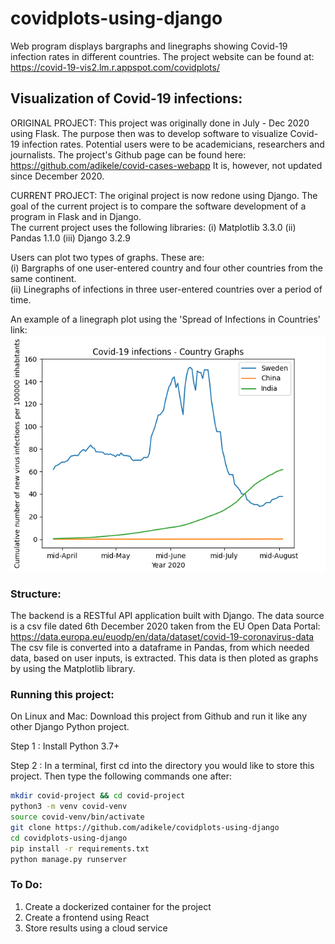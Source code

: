 # covidplots-using-django
Web program displays bargraphs and linegraphs showing Covid-19 infection rates in different countries.
The project website can be found at: https://covid-19-vis2.lm.r.appspot.com/covidplots/

## Visualization of Covid-19 infections:
ORIGINAL PROJECT: This project was originally done in July - Dec 2020 using Flask. 
The purpose then was to develop software to visualize Covid-19 infection rates. 
Potential users were to be academicians, researchers and journalists. 
The project's Github page can be found here: https://github.com/adikele/covid-cases-webapp 
It is, however, not updated since December 2020.

CURRENT PROJECT: The original project is now redone using Django.
The goal of the current project is to compare the software development of a program in Flask and in Django.<br/>
The current project uses the following libraries: (i) Matplotlib 3.3.0 (ii) Pandas 1.1.0 (iii) Django 3.2.9

Users can plot two types of graphs. These are:<br/>
(i) Bargraphs of one user-entered country and four other countries from the same continent.<br/>
(ii) Linegraphs of infections in three user-entered countries over a period of time. 

An example of a linegraph plot using the 'Spread of Infections in Countries' link:
![An example of a linegraph plot using the 'Spread of Infections in Countries' link](https://github.com/adikele/covidplots-using-django/blob/master/SweChiIndia.png)

### Structure:
The backend is a RESTful API application built with Django.
The data source is a csv file dated 6th December 2020 taken from the EU Open Data Portal: https://data.europa.eu/euodp/en/data/dataset/covid-19-coronavirus-data 
The csv file is converted into a dataframe in Pandas, from which needed data, based on user inputs, is extracted. 
This data is then ploted as graphs by using the Matplotlib library.


### Running this project:
On Linux and Mac: Download this project from Github and run it like any other Django Python project. 

Step 1 : Install Python 3.7+

Step 2 : In a terminal, first cd into the directory you would like to store this project. Then type the following commands one after:
```bash
mkdir covid-project && cd covid-project
python3 -m venv covid-venv
source covid-venv/bin/activate
git clone https://github.com/adikele/covidplots-using-django
cd covidplots-using-django
pip install -r requirements.txt
python manage.py runserver
```

### To Do: 
1. Create a dockerized container for the project
2. Create a frontend using React
3. Store results using a cloud service
